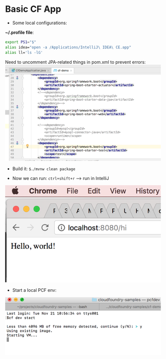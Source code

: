 # Basic CF App

- Some local configurations:

**~/.profile file**:

~~~bash
export PS1="$"
alias idea="open -a /Applications/IntelliJ\ IDEA\ CE.app"
alias ll='ls -lG'
~~~



Need to uncomment JPA-related things in pom.xml to prevent errors:
![](./imgs/img-1.png)

- Build it: 
	`$./mvnw clean package`


- Now we can run: `ctrl+shift+r` -->  run in IntelliJ

![](./imgs/img-0.png)

- Start a local PCF env: 

![](./imgs/img-2.png)

